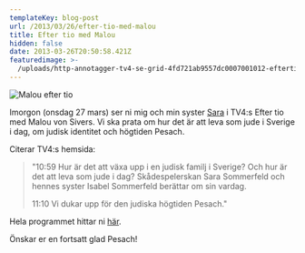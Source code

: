 ```yaml
---
templateKey: blog-post
url: /2013/03/26/efter-tio-med-malou
title: Efter tio med Malou
hidden: false
date: 2013-03-26T20:50:58.421Z
featuredimage: >-
  /uploads/http-annotagger-tv4-se-grid-4fd721ab9557dc0007001012-eftertio_ny_topp3.jpg
---
```


![Malou efter tio](/uploads/http-annotagger-tv4-se-grid-4fd721ab9557dc0007001012-eftertio_ny_topp3.jpg)

Imorgon (onsdag 27 mars) ser ni mig och min syster [Sara](http://www.sarasommerfeld.com) i TV4:s Efter tio med Malou von Sivers. Vi ska prata om hur det är att leva som jude i Sverige i dag, om judisk identitet och högtiden Pesach.

Citerar TV4:s hemsida:

> "10:59 Hur är det att växa upp i en judisk familj i Sverige? Och hur är det att leva som jude i dag? Skådespelerskan Sara Sommerfeld och hennes syster Isabel Sommerfeld berättar om sin vardag.
>
> 11:10 Vi dukar upp för den judiska högtiden Pesach."

Hela programmet hittar ni [här](http://www.tv4.se/efter-tio/artiklar/de-gästar-malou-på-onsdagen-5151b3d504bf725048000026?utm_campaign=tv4.se-framework&utm_content=http%3A%2F%2Fwww.tv4.se%2Fefter-tio%2Fartiklar%2Fde-g%25C3%25A4star-malou-p%25C3%25A5-onsdagen-5151b3d504bf725048000026&utm_medium=facebook-like&utm_source=www.tv4.se&fb_action_ids=10152683979150191&fb_action_types=og.likes&fb_source=aggregation&fb_aggregation_id=288381481237582).

Önskar er en fortsatt glad Pesach!
